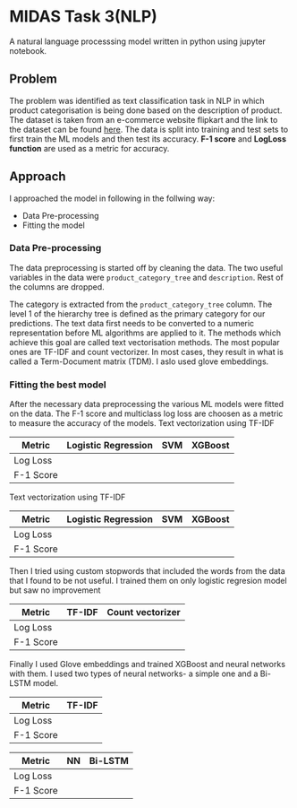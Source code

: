# MIDAS Task 3(NLP)
A natural language processsing model written in python using jupyter notebook.

## Problem
The problem was identified as text classification task in NLP in which product categorisation is being done based on the description of product. The dataset is taken from an e-commerce website flipkart and the link to the dataset can be found [here](https://docs.google.com/spreadsheets/d/1pLv0fNE4WHokpJHUIs-FTVnmI9STgog05e658qEON0I/edit?usp=sharing ). 
The data is split into training and test sets to first train the ML models and then test its accuracy.  **F-1 score** and **LogLoss function** are used as a metric for accuracy.

## Approach
I approached the model in following in the follwing way:
* Data Pre-processing
* Fitting the model

### Data Pre-processing
The data preprocessing is started off by cleaning the data. The two useful variables in the data were `product_category_tree` and `description`. Rest of the columns are dropped.

The category is extracted from the `product_category_tree` column. The level 1 of the hierarchy tree is defined as the primary category for our predictions.
The text data first needs to be converted to a numeric representation before ML algorithms are applied to it. The methods which achieve this goal are called text vectorisation methods. The most popular ones are TF-IDF and count vectorizer. In most cases, they result in what is called a Term-Document matrix (TDM). I aslo used glove embeddings.

### Fitting the best model

After the necessary data preprocessing the various ML models were fitted on the data. The F-1 score and multiclass log loss are choosen as a metric to measure the accuracy of the models.
Text vectorization using TF-IDF

| Metric  | Logistic Regression | SVM          | XGBoost|
| ------------- | ------------- | -------------|-------------|
| Log Loss  |   | | |
| F-1 Score  |   | | |

Text vectorization using TF-IDF

| Metric  | Logistic Regression | SVM          | XGBoost|
| ------------- | ------------- | -------------|-------------|
| Log Loss  |   | | |
| F-1 Score  |   | | |

Then I tried using custom stopwords that included the words from the data that I found to be not useful. I trained them on only logistic regresion model but saw no improvement

| Metric  | TF-IDF | Count vectorizer         |
| ------------- | ------------- | -------------|
| Log Loss  |   | | 
| F-1 Score  |   | | 

Finally I used Glove embeddings and trained XGBoost and neural networks with them. I used two types of neural networks- a simple one and a Bi-LSTM model.

| Metric  | TF-IDF | 
| ------------- | ------------- | 
| Log Loss  |   |  
| F-1 Score  |   | 


| Metric  | NN | Bi-LSTM         |
| ------------- | ------------- | -------------|
| Log Loss  |   | | 
| F-1 Score  |   | |




